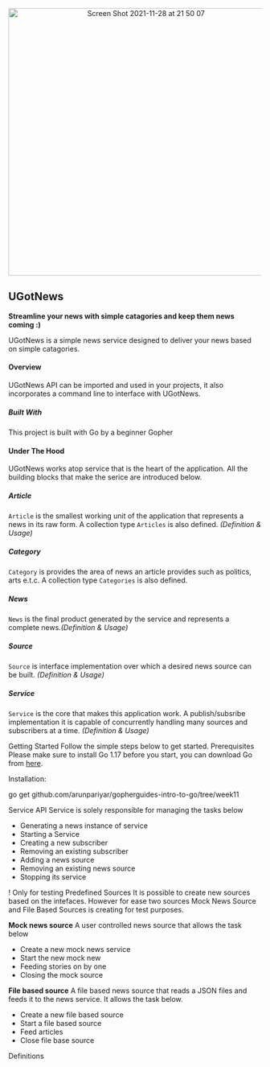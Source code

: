 <p align="center">
<img width="532" alt="Screen Shot 2021-11-28 at 21 50 07" src="https://user-images.githubusercontent.com/4984347/143785807-a662ea9c-8592-4da1-bf09-1a0dcd37c7ec.png">
 </p>

## UGotNews

**Streamline your news with simple catagories and keep them news coming :)**

UGotNews is a simple news service designed to deliver your news based on simple catagories.

#### Overview

UGotNews API can be imported and used in your projects, it also incorporates a command line to interface with UGotNews.

##### Built With

This project is built with Go by a beginner Gopher

#### Under The Hood

UGotNews works atop service that is the heart of the application. All the building blocks that make the serice are introduced below.

##### Article

`Article` is the smallest working unit of the application that represents a news in its raw form. A collection type `Articles` is also defined. _(Definition & Usage)_

##### Category

`Category` is provides the area of news an article provides such as politics, arts e.t.c. A collection type `Categories` is also defined.

##### News

`News` is the final product generated by the service and represents a complete news._(Definition & Usage)_

##### Source

`Source` is interface implementation over which a desired news source can be built. _(Definition & Usage)_

##### Service

`Service` is the core that makes this application work. A publish/subsribe implementation it is capable of concurrently handling many sources and subscribers at a time. _(Definition & Usage)_

Getting Started
Follow the simple steps below to get started.
Prerequisites
Please make sure to install Go 1.17 before you start, you can download Go from [here](https://go.dev/).

Installation:

go get github.com/arunpariyar/gopherguides-intro-to-go/tree/week11

Service API
Service is solely responsible for managing the tasks below

- Generating a news instance of service
- Starting a Service
- Creating a new subscriber
- Removing an existing subscriber
- Adding a news source
- Removing an existing news source
- Stopping its service

! Only for testing
Predefined Sources
It is possible to create new sources based on the intefaces. However for ease two sources Mock News Source and File Based Sources is creating for test purposes.

**Mock news source**
A user controlled news source that allows the task below

- Create a new mock news service
- Start the new mock new
- Feeding stories on by one
- Closing the mock source

**File based source**
A file based news source that reads a JSON files and feeds it to the news service. It allows the task below.

- Create a new file based source
- Start a file based source
- Feed articles
- Close file base source

Definitions

